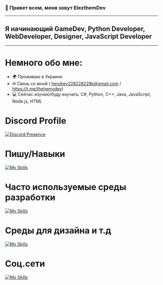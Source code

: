 ### 👋 Привет всем, меня зовут ElezthemDev
---------------------------------------
## Я начинающий GameDev, Python Developer, WebDeveloper, Designer, JavaScript Developer
---------------------------------------
# Немного обо мне:
- 🌍 Проживаю в Украине
- ✉ Связь со мной ( hendrey228228228k@gmail.com / https://t.me/thehemydev)
- 💻 Сейчас изучаю/буду изучать: C#, Python, C++, Java, JavaScript, Node.js, HTML

# Discord Profile

[![Discord Presence](https://lanyard.cnrad.dev/api/1089529478977421404)](https://discord.com/users/1089529478977421404)

# Пишу/Навыки
[![My Skills](https://skillicons.dev/icons?i=cs,html,js,nodejs,php,py,cpp,css,django,ruby)](https://skillicons.dev)

# Часто используемые среды разработки
[![My Skills](https://skillicons.dev/icons?i=idea,vscode,visualstudio)](https://skillicons.dev)

# Среды для дизайна и т.д
[![My Skills](https://skillicons.dev/icons?i=blender,figma,github,qt,unity)](https://skillicons.dev)

# Соц.сети
[![My Skills](https://skillicons.dev/icons?i=instagram,discord)](https://skillicons.dev)
